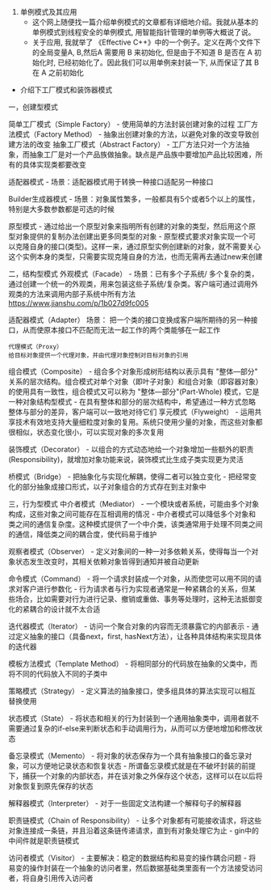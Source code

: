 1. 单例模式及其应用
    - 这个网上随便找一篇介绍单例模式的文章都有详细地介绍。我就从基本的单例模式到线程安全的单例模式, 用智能指针管理的单例等大概说了说。
    - 关于应用, 我就举了 《Effective C++》中的一个例子。定义在两个文件下的全局变量A, B,然后A 需要用 B 来初始化, 但是由于不知道 B 是否在 A 初始化时, 已经初始化了。因此我们可以用单例来封装一下, 从而保证了其 B 在 A 之前初始化

- 介绍下工厂模式和装饰器模式

一，创建型模式


简单工厂模式（Simple Factory）
	- 使用简单的方法封装创建对象的过程
工厂方法模式（Factory Method）
	- 抽象出创建对象的方法，以避免对象的改变导致创建方法的改变
抽象工厂模式（Abstract Factory）
	- 工厂方法只对一个方法抽象，而抽象工厂是对一个产品族做抽象。缺点是产品族中要增加产品比较困难，所有的具体实现类都要改变

适配器模式
	- 场景：适配器模式用于转换一种接口适配另一种接口

Builder生成器模式
	- 场景：对象属性繁多，一般都具有5个或者5个以上的属性，特别是大多数参数都是可选的时候

原型模式
	- 通过给出一个原型对象来指明所有创建的对象的类型，然后用这个原型对象提供的复制办法创建出更多同类型的对象
	- 原型模式要求对象实现一个可以克隆自身的接口(类型)。这样一来，通过原型实例创建新的对象，就不需要关心这个实例本身的类型，只需要实现克隆自身的方法，也而无需再去通过new来创建



二，结构型模式
外观模式（Facade）
	- 场景：已有多个子系统/ 多个复杂的类，通过创建一个统一的外观类，用来包装这些子系统/复杂类。客户端可通过调用外观类的方法来调用内部子系统中所有方法
	https://www.jianshu.com/p/1b027d9fc005

适配器模式（Adapter）
	场景： 把一个类的接口变换成客户端所期待的另一种接口，从而使原本接口不匹配而无法一起工作的两个类能够在一起工作

	代理模式（Proxy）
	给目标对象提供一个代理对象，并由代理对象控制对目标对象的引用
	
组合模式（Composite）
	- 组合多个对象形成树形结构以表示具有 "整体—部分" 关系的层次结构。组合模式对单个对象（即叶子对象）和组合对象（即容器对象）的使用具有一致性，组合模式又可以称为 "整体—部分"(Part-Whole) 模式，它是一种对象结构型模式
	- 在具有整体和部分的层次结构中，希望通过一种方式忽略整体与部分的差异，客户端可以一致地对待它们
享元模式（Flyweight）
	- 运用共享技术有效地支持大量细粒度对象的复用。系统只使用少量的对象，而这些对象都很相似，状态变化很小，可以实现对象的多次复用
	
装饰模式（Decorator）
	- 以组合的方式动态地给一个对象增加一些额外的职责(Responsibility)，就增加对象功能来说，装饰模式比生成子类实现更为灵活
	
桥模式（Bridge）
	- 把抽象化与实现化解耦，使得二者可以独立变化
	- 把经常变化的部分抽象成接口形式，以子对象组合的方式存在到主对象中

	
三，行为型模式
中介者模式（Mediator）
	- 一个模块或者系统，可能由多个对象构成，这些对象之间可能存在互相调用的情况
	- 中介者模式可以降低多个对象和类之间的通信复杂度。这种模式提供了一个中介类，该类通常用于处理不同类之间的通信，降低类之间的耦合度，使代码易于维护
	
观察者模式（Observer）
	- 定义对象间的一种一对多依赖关系，使得每当一个对象状态发生改变时，其相关依赖对象皆得到通知并被自动更新
	
命令模式（Command）
	- 将一个请求封装成一个对象，从而使您可以用不同的请求对客户进行参数化
	- 行为请求者与行为实现者通常是一种紧耦合的关系，但某些场合，比如需要对行为进行记录、撤销或重做、事务等处理时，这种无法抵御变化的紧耦合的设计就不太合适
	
迭代器模式（Iterator）
	- 访问一个聚合对象的内容而无须暴露它的内部表示
	- 通过定义抽象的接口（具备next，first, hasNext方法），让各种具体结构来实现具体的迭代器
	
模板方法模式（Template Method）
	- 将相同部分的代码放在抽象的父类中，而将不同的代码放入不同的子类中
	
策略模式（Strategy）
	- 定义算法的抽象接口，使多组具体的算法实现可以相互替换使用
	
状态模式（State）
	- 将状态和相关的行为封装到一个通用抽象类中，调用者就不需要通过复杂的if-else来判断状态和手动调用行为，从而可以方便地增加和修改状态
	
备忘录模式（Memento）
	- 将对象的状态保存为一个具有抽象接口的备忘录对象，可以方便地记录状态和恢复状态
	- 所谓备忘录模式就是在不破坏封装的前提下，捕获一个对象的内部状态，并在该对象之外保存这个状态，这样可以在以后将对象恢复到原先保存的状态
	
解释器模式（Interpreter）
	- 对于一些固定文法构建一个解释句子的解释器
	
职责链模式（Chain of Responsibility）
	- 让多个对象都有可能接收请求，将这些对象连接成一条链，并且沿着这条链传递请求，直到有对象处理它为止
	- gin中的中间件就是职责链模式
	
访问者模式（Visitor）
	- 主要解决：稳定的数据结构和易变的操作耦合问题
	- 将易变的操作封装在一个抽象的访问者里，然后数据基础类里面有一个方法接受访问者，将自身引用传入访问者